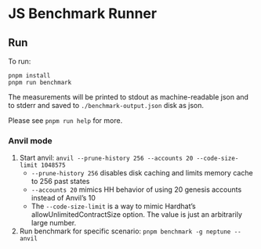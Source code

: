 # JS Benchmark Runner

## Run

To run:

```shell
pnpm install
pnpm run benchmark
```

The measurements will be printed to stdout as machine-readable json and to stderr and saved to `./benchmark-output.json` disk as json.

Please see `pnpm run help` for more.

### Anvil mode

1. Start anvil: `anvil --prune-history 256 --accounts 20 --code-size-limit 1048575`
    - `--prune-history 256` disables disk caching and limits memory cache to 256 past states
    - `--accounts 20` mimics HH behavior of using 20 genesis accounts instead of Anvil’s 10
    - The `--code-size-limit` is a way to mimic Hardhat’s allowUnlimitedContractSize option. The value is just an arbitrarily large number.
2. Run benchmark for specific scenario: `pnpm benchmark -g neptune --anvil`
